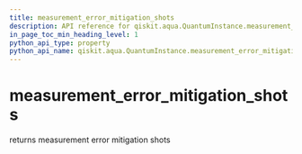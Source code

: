 ```yaml
---
title: measurement_error_mitigation_shots
description: API reference for qiskit.aqua.QuantumInstance.measurement_error_mitigation_shots
in_page_toc_min_heading_level: 1
python_api_type: property
python_api_name: qiskit.aqua.QuantumInstance.measurement_error_mitigation_shots
---
```


# measurement\_error\_mitigation\_shots

returns measurement error mitigation shots

